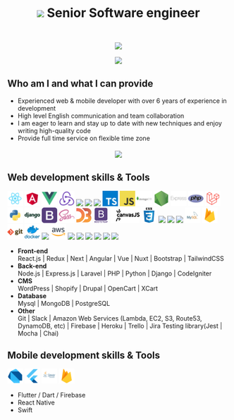 <h1 align="center"><img src="https://media.giphy.com/media/hvRJCLFzcasrR4ia7z/giphy.gif" width="28"> Senior Software engineer </h1>

<br />
<p align="center">
  <img src="https://github-profile-trophy.vercel.app/?username=Prince891028&column=8&theme=onedark"/>
</p>

<p align = "center">
  <img src = "https://github-readme-stats.vercel.app/api?username=Prince891028&show_icons=true&&include_all_commits=true&count_private=true&theme=tokyonight&line_height=24">
</p>

## Who am I and what I can provide

- Experienced web & mobile developer with over 6 years of experience in development <br />
- High level English communication and team collaboration <br />
- I am eager to learn and stay up to date with new techniques and enjoy writing high-quality code <br />
- Provide full time service on flexible time zone <br />

<p align = "center" style="margin: 20px 0px;">
  <img src = "https://github-readme-stats.vercel.app/api/top-langs/?username=Prince891028&langs_count=8&layout=compact&theme=tokyonight&include_all_commits=true&line_height=30">  
</p>

## Web development skills & Tools
<code><img height="35" src="https://raw.githubusercontent.com/github/explore/80688e429a7d4ef2fca1e82350fe8e3517d3494d/topics/react/react.png"></code>
<code><img height="35" src="https://raw.githubusercontent.com/github/explore/80688e429a7d4ef2fca1e82350fe8e3517d3494d/topics/angular/angular.png"></code>
<code><img height="35" src="https://raw.githubusercontent.com/github/explore/80688e429a7d4ef2fca1e82350fe8e3517d3494d/topics/vue/vue.png"></code>
<code><img height="35" src="https://raw.githubusercontent.com/github/explore/80688e429a7d4ef2fca1e82350fe8e3517d3494d/topics/redux/redux.png"></code>
<code><img height="35" src="https://www.andre-abt.com/content/1-home/vuex.svg"></code>
<code><img height="35" src="https://bestofjs.org/logos/vuetify.svg"></code>
<code><img height="35" src="https://www.vectorlogo.zone/logos/nuxtjs/nuxtjs-icon.svg"></code>
<code><img height="35" src="https://raw.githubusercontent.com/github/explore/80688e429a7d4ef2fca1e82350fe8e3517d3494d/topics/typescript/typescript.png"></code>
<code><img height="35" src="https://raw.githubusercontent.com/github/explore/80688e429a7d4ef2fca1e82350fe8e3517d3494d/topics/javascript/javascript.png"></code>
<code><img height="35" src="https://raw.githubusercontent.com/github/explore/80688e429a7d4ef2fca1e82350fe8e3517d3494d/topics/mongodb/mongodb.png"></code>
<code><img height="35" src="https://raw.githubusercontent.com/github/explore/80688e429a7d4ef2fca1e82350fe8e3517d3494d/topics/nodejs/nodejs.png"></code>
<code><img height="35" src="https://raw.githubusercontent.com/github/explore/80688e429a7d4ef2fca1e82350fe8e3517d3494d/topics/express/express.png"></code>
<code><img height="35" src="https://raw.githubusercontent.com/github/explore/80688e429a7d4ef2fca1e82350fe8e3517d3494d/topics/php/php.png"></code>
<code><img height="35" src="https://raw.githubusercontent.com/github/explore/80688e429a7d4ef2fca1e82350fe8e3517d3494d/topics/laravel/laravel.png"></code>
<code><img height="35" src="https://raw.githubusercontent.com/github/explore/80688e429a7d4ef2fca1e82350fe8e3517d3494d/topics/python/python.png"></code>
<code><img height="35" src="https://raw.githubusercontent.com/github/explore/80688e429a7d4ef2fca1e82350fe8e3517d3494d/topics/django/django.png"></code>
<code><img height="35" src="https://raw.githubusercontent.com/github/explore/80688e429a7d4ef2fca1e82350fe8e3517d3494d/topics/bootstrap/bootstrap.png"></code>
<code><img height="35" src="https://raw.githubusercontent.com/github/explore/80688e429a7d4ef2fca1e82350fe8e3517d3494d/topics/sass/sass.png"></code>
<code><img height="35" src="https://raw.githubusercontent.com/devicons/devicon/master/icons/d3js/d3js-original.svg"></code>
<code><img height="35" src="https://raw.githubusercontent.com/devicons/devicon/master/icons/bootstrap/bootstrap-plain-wordmark.svg"></code>
<code><img height="35" src="https://raw.githubusercontent.com/Hardik0307/Hardik0307/master/assets/canvasjs-charts.svg"></code>
<code><img height="35" src="https://raw.githubusercontent.com/devicons/devicon/master/icons/css3/css3-original-wordmark.svg"></code>
<code><img height="35" src="https://www.chartjs.org/media/logo-title.svg"></code>
<code><img height="35" src="https://www.vectorlogo.zone/logos/figma/figma-icon.svg"></code>
<code><img height="35" src="https://www.vectorlogo.zone/logos/gatsbyjs/gatsbyjs-icon.svg"></code>
<code><img height="35" src="https://raw.githubusercontent.com/github/explore/80688e429a7d4ef2fca1e82350fe8e3517d3494d/topics/mysql/mysql.png"></code>
<code><img height="35" src="https://raw.githubusercontent.com/github/explore/80688e429a7d4ef2fca1e82350fe8e3517d3494d/topics/firebase/firebase.png"></code>
<code><img height="35" src="https://raw.githubusercontent.com/github/explore/80688e429a7d4ef2fca1e82350fe8e3517d3494d/topics/git/git.png"></code>
<code><img height="35" src="https://raw.githubusercontent.com/github/explore/80688e429a7d4ef2fca1e82350fe8e3517d3494d/topics/docker/docker.png" ></code>
<code><img height="35" src="https://www.vectorlogo.zone/logos/microsoft_azure/microsoft_azure-icon.svg"></code>
<code><img height="35" src="https://raw.githubusercontent.com/github/explore/80688e429a7d4ef2fca1e82350fe8e3517d3494d/topics/aws/aws.png"></code>
<code><img height="35" src="https://github.com/Tortu-Ch/Tortu-ch/blob/master/img/pwa.png"></code>
<code><img height="35" src="https://mir-s3-cdn-cf.behance.net/project_modules/max_3840/4b228024863997.5633b53b3205f.png"></code>
<code><img height="35" src="https://github.com/Tortu-Ch/Tortu-ch/blob/master/img/erp.png"></code>
<code><img height="35" src="https://github.com/Tortu-Ch/Tortu-ch/blob/master/img/crm.png"></code>
<code><img height="35" src="https://github.com/Tortu-Ch/Tortu-ch/blob/master/img/b2b.png"></code>
<code><img height="35" src="https://github.com/Tortu-Ch/Tortu-ch/blob/master/img/b2c.png"></code>

- <b>Front-end</b><br>
   React.js | Redux | Next | Angular | Vue | Nuxt | Bootstrap | TailwindCSS
- <b>Back-end</b><br>
   Node.js | Express.js | Laravel | PHP | Python | Django | CodeIgniter
- <b>CMS</b><br>
   WordPress | Shopify | Drupal | OpenCart | XCart
- <b>Database</b><br>
   Mysql | MongoDB | PostgreSQL
- <b>Other</b><br>
   Git | Slack | Amazon Web Services (Lambda, EC2, S3, Route53, DynamoDB, etc) | Firebase | Heroku | Trello | Jira
   Testing library(Jest | Mocha | Chai)
   
## Mobile development skills & Tools

<code><img height="35" src="https://raw.githubusercontent.com/github/explore/80688e429a7d4ef2fca1e82350fe8e3517d3494d/topics/dart/dart.png"></code>
<code><img height="35" src="https://raw.githubusercontent.com/github/explore/80688e429a7d4ef2fca1e82350fe8e3517d3494d/topics/flutter/flutter.png"></code>
<code><img height="35" src="https://raw.githubusercontent.com/github/explore/80688e429a7d4ef2fca1e82350fe8e3517d3494d/topics/java/java.png"></code>
<code><img height="35" src="https://raw.githubusercontent.com/github/explore/80688e429a7d4ef2fca1e82350fe8e3517d3494d/topics/firebase/firebase.png"></code>

- Flutter / Dart / Firebase
- React Native
- Swift


